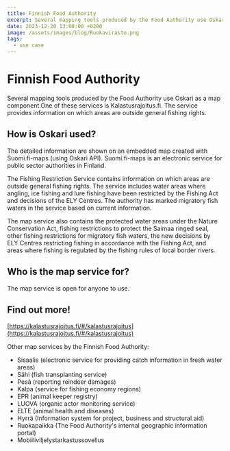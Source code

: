 ```yaml
---
title: Finnish Food Authority
excerpt: Several mapping tools produced by the Food Authority use Oskari as a map component.One of these services is Kalastusrajoitus.fi. The service provides information on which areas are outside general fishing rights.
date: 2023-12-20 13:00:00 +0200
image: /assets/images/blog/Ruokavirasto.png
tags:
  - use case
---
```


# Finnish Food Authority

Several mapping tools produced by the Food Authority use Oskari as a map component.One of these services is Kalastusrajoitus.fi. The service provides information on which areas are outside general fishing rights.

## How is Oskari used?

The detailed information are shown on an embedded map created with Suomi.fi-maps (using Oskari API). Suomi.fi-maps is an electronic service for public sector authorities in Finland.

The Fishing Restriction Service contains information on which areas are outside general fishing rights. The service includes water areas where angling, ice fishing and lure fishing have been restricted by the Fishing Act and decisions of the ELY Centres. The authority has marked migratory fish waters in the service based on current information.

The map service also contains the protected water areas under the Nature Conservation Act, fishing restrictions to protect the Saimaa ringed seal, other fishing restrictions for migratory fish waters, the new decisions by ELY Centres restricting fishing in accordance with the Fishing Act, and areas where fishing is regulated by the fishing rules of local border rivers.

## Who is the map service for?

The map service is open for anyone to use.

## Find out more!

[https://kalastusrajoitus.fi/#/kalastusrajoitus](https://kalastusrajoitus.fi/#/kalastusrajoitus)

Other map services by the Finnish Food Authority:

- Sisaalis (electronic service for providing catch information in fresh water areas)
- Sähi (fish transplanting service)
- Pesä (reporting reindeer damages)
- Kalpa (service for fishing economy regions)
- EPR (animal keeper registry)
- LUOVA (organic actor monitoring service)
- ELTE (animal health and diseases)
- Hyrrä (Information system for project, business and structural aid)
- Ruokapaikka (The Food Authority's internal geographic information portal)
- Mobiiliviljelystarkastussovellus

